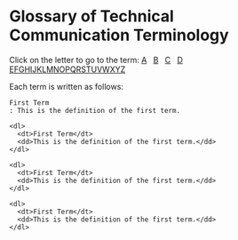 # Glossary of Technical Communication Terminology

Click on the letter to go to the term:
[A](https://github.com/Laura-Novich-OBW/glossary/blob/main/Joe-A-D.md) &nbsp; [B](https://github.com/Laura-Novich-OBW/glossary/blob/main/Joe-A-D.md) &nbsp; [C](https://github.com/Laura-Novich-OBW/glossary/blob/main/Joe-A-D.md) &nbsp; [D](https://github.com/Laura-Novich-OBW/glossary/blob/main/Joe-A-D.md) &nbsp; [E]()[F]()[G]()[H]()[I]()[J]()[K]()[L]()[M]()[N]()[O]()[P]()[Q]()[R]()[S]()[T]()[U]()[V]()[W]()[X]()[Y]()[Z]()

Each term is written as follows:


```
First Term
: This is the definition of the first term.

<dl>
  <dt>First Term</dt>
  <dd>This is the definition of the first term.</dd>
</dl>

<dl>
  <dt>First Term</dt>
  <dd>This is the definition of the first term.</dd>
</dl>

<dl>
  <dt>First Term</dt>
  <dd>This is the definition of the first term.</dd>
</dl>
```
